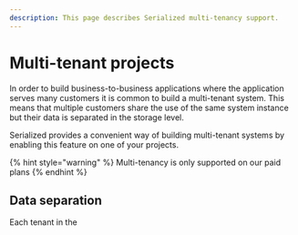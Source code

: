 ```yaml
---
description: This page describes Serialized multi-tenancy support.
---
```


# Multi-tenant projects

In order to build business-to-business applications where the application serves many customers it is common to build a multi-tenant system. This means that multiple customers share the use of the same system instance but their data is separated in the storage level.

Serialized provides a convenient way of building multi-tenant systems by enabling this feature on one of your projects.

{% hint style="warning" %}
Multi-tenancy is only supported on our paid plans
{% endhint %}

## Data separation

Each tenant in the 

